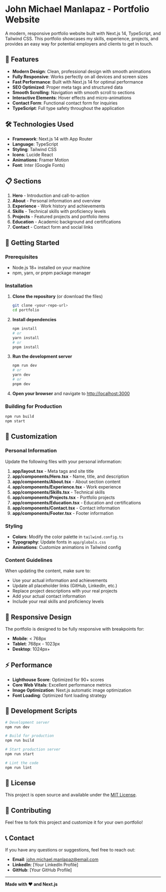 # John Michael Manlapaz - Portfolio Website

A modern, responsive portfolio website built with Next.js 14, TypeScript, and Tailwind CSS. This portfolio showcases my skills, experience, projects, and provides an easy way for potential employers and clients to get in touch.

## 🌟 Features

- **Modern Design**: Clean, professional design with smooth animations
- **Fully Responsive**: Works perfectly on all devices and screen sizes
- **Fast Performance**: Built with Next.js 14 for optimal performance
- **SEO Optimized**: Proper meta tags and structured data
- **Smooth Scrolling**: Navigation with smooth scroll to sections
- **Interactive Elements**: Hover effects and micro-animations
- **Contact Form**: Functional contact form for inquiries
- **TypeScript**: Full type safety throughout the application

## 🛠️ Technologies Used

- **Framework**: Next.js 14 with App Router
- **Language**: TypeScript
- **Styling**: Tailwind CSS
- **Icons**: Lucide React
- **Animations**: Framer Motion
- **Font**: Inter (Google Fonts)

## 📋 Sections

1. **Hero** - Introduction and call-to-action
2. **About** - Personal information and overview
3. **Experience** - Work history and achievements
4. **Skills** - Technical skills with proficiency levels
5. **Projects** - Featured projects and portfolio items
6. **Education** - Academic background and certifications
7. **Contact** - Contact form and social links

## 🚀 Getting Started

### Prerequisites

- Node.js 18+ installed on your machine
- npm, yarn, or pnpm package manager

### Installation

1. **Clone the repository** (or download the files)
   ```bash
   git clone <your-repo-url>
   cd portfolio
   ```

2. **Install dependencies**
   ```bash
   npm install
   # or
   yarn install
   # or
   pnpm install
   ```

3. **Run the development server**
   ```bash
   npm run dev
   # or
   yarn dev
   # or
   pnpm dev
   ```

4. **Open your browser** and navigate to [http://localhost:3000](http://localhost:3000)

### Building for Production

```bash
npm run build
npm start
```

## 🎨 Customization

### Personal Information
Update the following files with your personal information:

1. **app/layout.tsx** - Meta tags and site title
2. **app/components/Hero.tsx** - Name, title, and description
3. **app/components/About.tsx** - About section content
4. **app/components/Experience.tsx** - Work experience
5. **app/components/Skills.tsx** - Technical skills
6. **app/components/Projects.tsx** - Portfolio projects
7. **app/components/Education.tsx** - Education and certifications
8. **app/components/Contact.tsx** - Contact information
9. **app/components/Footer.tsx** - Footer information

### Styling
- **Colors**: Modify the color palette in `tailwind.config.ts`
- **Typography**: Update fonts in `app/globals.css`
- **Animations**: Customize animations in Tailwind config

### Content Guidelines
When updating the content, make sure to:
- Use your actual information and achievements
- Update all placeholder links (GitHub, LinkedIn, etc.)
- Replace project descriptions with your real projects
- Add your actual contact information
- Include your real skills and proficiency levels

## 📱 Responsive Design

The portfolio is designed to be fully responsive with breakpoints for:
- **Mobile**: < 768px
- **Tablet**: 768px - 1023px
- **Desktop**: 1024px+

## ⚡ Performance

- **Lighthouse Score**: Optimized for 90+ scores
- **Core Web Vitals**: Excellent performance metrics
- **Image Optimization**: Next.js automatic image optimization
- **Font Loading**: Optimized font loading strategy

## 🔧 Development Scripts

```bash
# Development server
npm run dev

# Build for production
npm run build

# Start production server
npm run start

# Lint the code
npm run lint
```

## 📄 License

This project is open source and available under the [MIT License](LICENSE).

## 🤝 Contributing

Feel free to fork this project and customize it for your own portfolio!

## 📞 Contact

If you have any questions or suggestions, feel free to reach out:

- **Email**: john.michael.manlapaz@email.com
- **LinkedIn**: [Your LinkedIn Profile]
- **GitHub**: [Your GitHub Profile]

---

**Made with ❤️ and Next.js** 